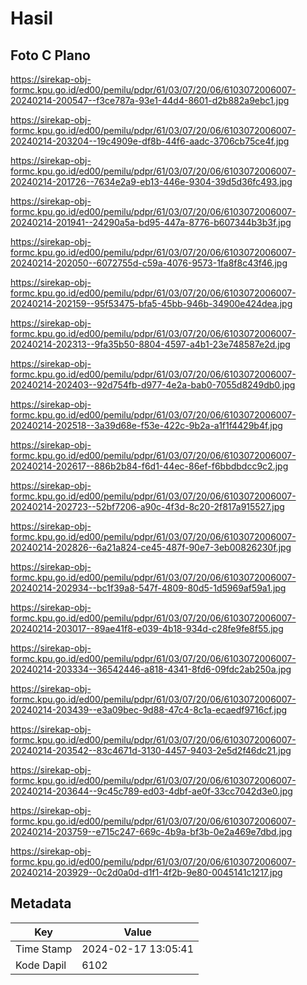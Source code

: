 # Hasil

## Foto C Plano

https://sirekap-obj-formc.kpu.go.id/ed00/pemilu/pdpr/61/03/07/20/06/6103072006007-20240214-200547--f3ce787a-93e1-44d4-8601-d2b882a9ebc1.jpg

https://sirekap-obj-formc.kpu.go.id/ed00/pemilu/pdpr/61/03/07/20/06/6103072006007-20240214-203204--19c4909e-df8b-44f6-aadc-3706cb75ce4f.jpg

https://sirekap-obj-formc.kpu.go.id/ed00/pemilu/pdpr/61/03/07/20/06/6103072006007-20240214-201726--7634e2a9-eb13-446e-9304-39d5d36fc493.jpg

https://sirekap-obj-formc.kpu.go.id/ed00/pemilu/pdpr/61/03/07/20/06/6103072006007-20240214-201941--24290a5a-bd95-447a-8776-b607344b3b3f.jpg

https://sirekap-obj-formc.kpu.go.id/ed00/pemilu/pdpr/61/03/07/20/06/6103072006007-20240214-202050--6072755d-c59a-4076-9573-1fa8f8c43f46.jpg

https://sirekap-obj-formc.kpu.go.id/ed00/pemilu/pdpr/61/03/07/20/06/6103072006007-20240214-202159--95f53475-bfa5-45bb-946b-34900e424dea.jpg

https://sirekap-obj-formc.kpu.go.id/ed00/pemilu/pdpr/61/03/07/20/06/6103072006007-20240214-202313--9fa35b50-8804-4597-a4b1-23e748587e2d.jpg

https://sirekap-obj-formc.kpu.go.id/ed00/pemilu/pdpr/61/03/07/20/06/6103072006007-20240214-202403--92d754fb-d977-4e2a-bab0-7055d8249db0.jpg

https://sirekap-obj-formc.kpu.go.id/ed00/pemilu/pdpr/61/03/07/20/06/6103072006007-20240214-202518--3a39d68e-f53e-422c-9b2a-a1f1f4429b4f.jpg

https://sirekap-obj-formc.kpu.go.id/ed00/pemilu/pdpr/61/03/07/20/06/6103072006007-20240214-202617--886b2b84-f6d1-44ec-86ef-f6bbdbdcc9c2.jpg

https://sirekap-obj-formc.kpu.go.id/ed00/pemilu/pdpr/61/03/07/20/06/6103072006007-20240214-202723--52bf7206-a90c-4f3d-8c20-2f817a915527.jpg

https://sirekap-obj-formc.kpu.go.id/ed00/pemilu/pdpr/61/03/07/20/06/6103072006007-20240214-202826--6a21a824-ce45-487f-90e7-3eb00826230f.jpg

https://sirekap-obj-formc.kpu.go.id/ed00/pemilu/pdpr/61/03/07/20/06/6103072006007-20240214-202934--bc1f39a8-547f-4809-80d5-1d5969af59a1.jpg

https://sirekap-obj-formc.kpu.go.id/ed00/pemilu/pdpr/61/03/07/20/06/6103072006007-20240214-203017--89ae41f8-e039-4b18-934d-c28fe9fe8f55.jpg

https://sirekap-obj-formc.kpu.go.id/ed00/pemilu/pdpr/61/03/07/20/06/6103072006007-20240214-203334--36542446-a818-4341-8fd6-09fdc2ab250a.jpg

https://sirekap-obj-formc.kpu.go.id/ed00/pemilu/pdpr/61/03/07/20/06/6103072006007-20240214-203439--e3a09bec-9d88-47c4-8c1a-ecaedf9716cf.jpg

https://sirekap-obj-formc.kpu.go.id/ed00/pemilu/pdpr/61/03/07/20/06/6103072006007-20240214-203542--83c4671d-3130-4457-9403-2e5d2f46dc21.jpg

https://sirekap-obj-formc.kpu.go.id/ed00/pemilu/pdpr/61/03/07/20/06/6103072006007-20240214-203644--9c45c789-ed03-4dbf-ae0f-33cc7042d3e0.jpg

https://sirekap-obj-formc.kpu.go.id/ed00/pemilu/pdpr/61/03/07/20/06/6103072006007-20240214-203759--e715c247-669c-4b9a-bf3b-0e2a469e7dbd.jpg

https://sirekap-obj-formc.kpu.go.id/ed00/pemilu/pdpr/61/03/07/20/06/6103072006007-20240214-203929--0c2d0a0d-d1f1-4f2b-9e80-0045141c1217.jpg


## Metadata

| Key        | Value               |
| ---------- | ------------------- |
| Time Stamp | 2024-02-17 13:05:41 |
| Kode Dapil | 6102                |



